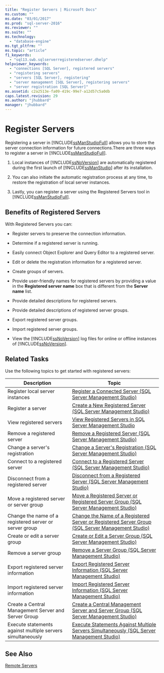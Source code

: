 ```yaml
---
title: "Register Servers | Microsoft Docs"
ms.custom: ""
ms.date: "03/01/2017"
ms.prod: "sql-server-2016"
ms.reviewer: ""
ms.suite: ""
ms.technology: 
  - "database-engine"
ms.tgt_pltfrm: ""
ms.topic: "article"
f1_keywords: 
  - "sql13.swb.sqlserverregisteredserver.dhelp"
helpviewer_keywords: 
  - "connections [SQL Server], registered servers"
  - "registering servers"
  - "servers [SQL Server], registering"
  - "server management [SQL Server], registering servers"
  - "server registration [SQL Server]"
ms.assetid: c2a2513e-fa09-419c-99e7-a12d57c5a0db
caps.latest.revision: 29
ms.author: "jhubbard"
manager: "jhubbard"
---
```

# Register Servers
  Registering a server in [!INCLUDE[ssManStudioFull](../../a9notintoc/includes/ssmanstudiofull-md.md)] allows you to store the server connection information for future connections.There are three ways to register a server in [!INCLUDE[ssManStudioFull](../../a9notintoc/includes/ssmanstudiofull-md.md)].  
  
1.  Local instances of [!INCLUDE[ssNoVersion](../../a9notintoc/includes/ssnoversion-md.md)] are automatically registered during the first launch of [!INCLUDE[ssManStudio](../../a9notintoc/includes/ssmanstudio-md.md)] after its installation.  
  
2.  You can also initiate the automatic registration process at any time, to restore the registration of local server instances.  
  
3.  Lastly, you can register a server using the Registered Servers tool in [!INCLUDE[ssManStudioFull](../../a9notintoc/includes/ssmanstudiofull-md.md)].  
  
## Benefits of Registered Servers  
 With Registered Servers you can:  
  
-   Register servers to preserve the connection information.  
  
-   Determine if a registered server is running.  
  
-   Easily connect Object Explorer and Query Editor to a registered server.  
  
-   Edit or delete the registration information for a registered server.  
  
-   Create groups of servers.  
  
-   Provide user-friendly names for registered servers by providing a value in the **Registered server name** box that is different from the **Server name** list.  
  
-   Provide detailed descriptions for registered servers.  
  
-   Provide detailed descriptions of registered server groups.  
  
-   Export registered server groups.  
  
-   Import registered server groups.  
  
-   View the [!INCLUDE[ssNoVersion](../../a9notintoc/includes/ssnoversion-md.md)] log files for online or offline instances of [!INCLUDE[ssNoVersion](../../a9notintoc/includes/ssnoversion-md.md)].  
  
## Related Tasks  
 Use the following topics to get started with registered servers:  
  
|**Description**|**Topic**|  
|---------------------|---------------|  
|Register local server instances|[Register a Connected Server &#40;SQL Server Management Studio&#41;](../../tools/sql-server-management-studio/register-a-connected-server-sql-server-management-studio.md)|  
|Register a server|[Create a New Registered Server &#40;SQL Server Management Studio&#41;](../../tools/sql-server-management-studio/create-a-new-registered-server-sql-server-management-studio.md)|  
|View registered servers|[View Registered Servers in SQL Server Management Studio](../../tools/sql-server-management-studio/view-registered-servers-in-sql-server-management-studio.md)|  
|Remove a registered server|[Remove a Registered Server &#40;SQL Server Management Studio&#41;](../../tools/sql-server-management-studio/remove-a-registered-server-sql-server-management-studio.md)|  
|Change a server's registration|[Change a Server's Registration &#40;SQL Server Management Studio&#41;](../../tools/sql-server-management-studio/change-a-server-s-registration-sql-server-management-studio.md)|  
|Connect to a registered server|[Connect to a Registered Server &#40;SQL Server Management Studio&#41;](../../tools/sql-server-management-studio/connect-to-a-registered-server-sql-server-management-studio.md)|  
|Disconnect from a registered server|[Disconnect from a Registered Server &#40;SQL Server Management Studio&#41;](../../tools/sql-server-management-studio/disconnect-from-a-registered-server-sql-server-management-studio.md)|  
|Move a registered server or server group|[Move a Registered Server or Registered Server Group &#40;SQL Server Management Studio&#41;](../../tools/sql-server-management-studio/4438ca98-3abe-4dea-a760-48a9dad63c2e.md)|  
|Change the name of a registered server or server group|[Change the Name of a Registered Server or Registered Server Group &#40;SQL Server Management Studio&#41;](../../tools/sql-server-management-studio/10e1546b-9edb-400c-8676-2ea1192d6134.md)|  
|Create or edit a server group|[Create or Edit a Server Group &#40;SQL Server Management Studio&#41;](../../tools/sql-server-management-studio/create-or-edit-a-server-group-sql-server-management-studio.md)|  
|Remove a server group|[Remove a Server Group &#40;SQL Server Management Studio&#41;](../../tools/sql-server-management-studio/remove-a-server-group-sql-server-management-studio.md)|  
|Export registered server information|[Export Registered Server Information &#40;SQL Server Management Studio&#41;](../../tools/sql-server-management-studio/export-registered-server-information-sql-server-management-studio.md)|  
|Import registered server information|[Import Registered Server Information &#40;SQL Server Management Studio&#41;](../../tools/sql-server-management-studio/import-registered-server-information-sql-server-management-studio.md)|  
|Create a Central Management Server and Server Group|[Create a Central Management Server and Server Group &#40;SQL Server Management Studio&#41;](../../tools/sql-server-management-studio/da265482-3953-440a-ac23-0ab7e42a55eb.md)|  
|Execute statements against multiple servers simultaneously|[Execute Statements Against Multiple Servers Simultaneously &#40;SQL Server Management Studio&#41;](../../tools/sql-server-management-studio/197760f3-0a06-43de-8162-69c27d3fbe56.md)|  
  
## See Also  
 [Remote Servers](../../database-engine/configure/windows/remote-servers.md)  
  
  